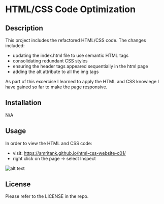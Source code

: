 #  HTML/CSS Code Optimization

## Description

This project includes the refactored HTML/CSS code. The changes included:
- updating the index.html file to use semantic HTML tags
- consolidating redundant CSS styles
- ensuring the header tags appeared sequentially in the html page
- adding the alt attribute to all the img tags

As part of this excercise I learned to apply the HTML and CSS knowlege I have gained so far to make the page responsive.


## Installation

N/A 

## Usage
In order to view the HTML and CSS code:
- visit: https://amritank.github.io/html-css-website-c01/
- right click on the page -> select Inspect

![alt text](assets/images/website-screenshot.png)


## License

Please refer to the LICENSE in the repo.
